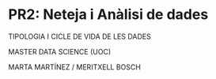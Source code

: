 # PR2: Neteja i Anàlisi de dades

TIPOLOGIA I CICLE DE VIDA DE LES DADES

MASTER DATA SCIENCE (UOC)

MARTA MARTÍNEZ / MERITXELL BOSCH
